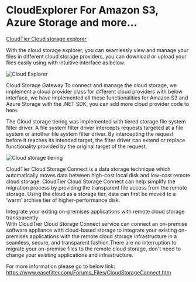 # CloudExplorer For Amazon S3, Azure Storage and more...

[CloudTier Cloud storage explorer](https://www.easefilter.com/Forums_Files/CloudStorageConnect.htm)

With the cloud storage explorer, you can seamlessly view and manage your files in different cloud storage providers, you can download or upload your files easily using with intuitive interface as below.

![Cloud Explorer](https://www.easefilter.com/images/CloudExplorer.PNG)

Cloud Storage Gateway
To connect and manage the cloud storage, we implement a cloud provider class for different cloud providers with below interface, we have implemented all these functionalities for Amazon S3 and Azure Storage with the .NET SDK, you can add more cloud provider code to here.

The Cloud storage tiering was implemented with tiered storage file system filter driver. A file system filter driver intercepts requests targeted at a file system or another file system filter driver. By intercepting the request before it reaches its intended target, the filter driver can extend or replace functionality provided by the original target of the request. 

![Cloud storage tiering](https://www.easefilter.com/images/CloudTiering.png)

CloudTier Cloud Storage Connect is a data storage technique which automatically moves data between high-cost local disk and low-cost remote cloud storage. CloudTier Cloud Storage Connect can help simplify the migration process by providing the transparent file access from the remote storage. Using the cloud as a storage tier, data can first be moved to a ‘warm’ archive tier of higher-performance disk.

Integrate your exiting on-premises applications with remote cloud storage transparently                     
With CloudTier Cloud Storage Connect service can connect an on-premise software appliance with cloud-based storage to integrate your existing on-premises applications with the remote cloud storage infrastructure in a seamless, secure, and transparent fashion.There are no interruption to migrate your on-premise files to the remote cloud storage, don't need to change your existing applications and infrastructure.

For more information please go to below link:
https://www.easefilter.com/Forums_Files/CloudStorageConnect.htm
